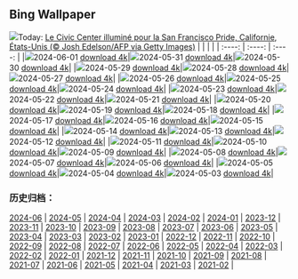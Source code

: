 ## Bing Wallpaper
![](https://global.bing.com/th?id=OHR.PrideMonthSF_FR-FR1847983334_UHD.jpg&w=1000)Today: [Le Civic Center illuminé pour la San Francisco Pride, Californie, États-Unis (© Josh Edelson/AFP via Getty Images)](https://global.bing.com/th?id=OHR.PrideMonthSF_FR-FR1847983334_UHD.jpg)
|      |      |      |
| :----: | :----: | :----: |
|![](https://global.bing.com/th?id=OHR.PrideMonthSF_FR-FR1847983334_UHD.jpg&pid=hp&w=384&h=216&rs=1&c=4)2024-06-01 [download 4k](https://global.bing.com/th?id=OHR.PrideMonthSF_FR-FR1847983334_UHD.jpg)|![](https://global.bing.com/th?id=OHR.YorkshireDalesNP_FR-FR1030266814_UHD.jpg&pid=hp&w=384&h=216&rs=1&c=4)2024-05-31 [download 4k](https://global.bing.com/th?id=OHR.YorkshireDalesNP_FR-FR1030266814_UHD.jpg)|![](https://global.bing.com/th?id=OHR.Everglades90th_FR-FR1353947188_UHD.jpg&pid=hp&w=384&h=216&rs=1&c=4)2024-05-30 [download 4k](https://global.bing.com/th?id=OHR.Everglades90th_FR-FR1353947188_UHD.jpg)|
|![](https://global.bing.com/th?id=OHR.MullOtter_FR-FR1221177605_UHD.jpg&pid=hp&w=384&h=216&rs=1&c=4)2024-05-29 [download 4k](https://global.bing.com/th?id=OHR.MullOtter_FR-FR1221177605_UHD.jpg)|![](https://global.bing.com/th?id=OHR.MeteoraMonastery_FR-FR1071148697_UHD.jpg&pid=hp&w=384&h=216&rs=1&c=4)2024-05-28 [download 4k](https://global.bing.com/th?id=OHR.MeteoraMonastery_FR-FR1071148697_UHD.jpg)|![](https://global.bing.com/th?id=OHR.Guiana_FR-FR0757423981_UHD.jpg&pid=hp&w=384&h=216&rs=1&c=4)2024-05-27 [download 4k](https://global.bing.com/th?id=OHR.Guiana_FR-FR0757423981_UHD.jpg)|
|![](https://global.bing.com/th?id=OHR.MonacoGP_FR-FR9314919538_UHD.jpg&pid=hp&w=384&h=216&rs=1&c=4)2024-05-26 [download 4k](https://global.bing.com/th?id=OHR.MonacoGP_FR-FR9314919538_UHD.jpg)|![](https://global.bing.com/th?id=OHR.MoroccoBenhaddou_FR-FR8548629295_UHD.jpg&pid=hp&w=384&h=216&rs=1&c=4)2024-05-25 [download 4k](https://global.bing.com/th?id=OHR.MoroccoBenhaddou_FR-FR8548629295_UHD.jpg)|![](https://global.bing.com/th?id=OHR.OrdesaNationalPark_FR-FR8382940670_UHD.jpg&pid=hp&w=384&h=216&rs=1&c=4)2024-05-24 [download 4k](https://global.bing.com/th?id=OHR.OrdesaNationalPark_FR-FR8382940670_UHD.jpg)|
|![](https://global.bing.com/th?id=OHR.IndianStarTortoise_FR-FR8197500473_UHD.jpg&pid=hp&w=384&h=216&rs=1&c=4)2024-05-23 [download 4k](https://global.bing.com/th?id=OHR.IndianStarTortoise_FR-FR8197500473_UHD.jpg)|![](https://global.bing.com/th?id=OHR.SnowGumTasmania_FR-FR8041530043_UHD.jpg&pid=hp&w=384&h=216&rs=1&c=4)2024-05-22 [download 4k](https://global.bing.com/th?id=OHR.SnowGumTasmania_FR-FR8041530043_UHD.jpg)|![](https://global.bing.com/th?id=OHR.MalaysiaTea_FR-FR7897047895_UHD.jpg&pid=hp&w=384&h=216&rs=1&c=4)2024-05-21 [download 4k](https://global.bing.com/th?id=OHR.MalaysiaTea_FR-FR7897047895_UHD.jpg)|
|![](https://global.bing.com/th?id=OHR.HoneycombBee_FR-FR7652566648_UHD.jpg&pid=hp&w=384&h=216&rs=1&c=4)2024-05-20 [download 4k](https://global.bing.com/th?id=OHR.HoneycombBee_FR-FR7652566648_UHD.jpg)|![](https://global.bing.com/th?id=OHR.VernazzaItaly_FR-FR7493796283_UHD.jpg&pid=hp&w=384&h=216&rs=1&c=4)2024-05-19 [download 4k](https://global.bing.com/th?id=OHR.VernazzaItaly_FR-FR7493796283_UHD.jpg)|![](https://global.bing.com/th?id=OHR.MuseumWhale_FR-FR7280247552_UHD.jpg&pid=hp&w=384&h=216&rs=1&c=4)2024-05-18 [download 4k](https://global.bing.com/th?id=OHR.MuseumWhale_FR-FR7280247552_UHD.jpg)|
|![](https://global.bing.com/th?id=OHR.TarangireElephants_FR-FR7017565181_UHD.jpg&pid=hp&w=384&h=216&rs=1&c=4)2024-05-17 [download 4k](https://global.bing.com/th?id=OHR.TarangireElephants_FR-FR7017565181_UHD.jpg)|![](https://global.bing.com/th?id=OHR.DayOfLight_FR-FR2802585315_UHD.jpg&pid=hp&w=384&h=216&rs=1&c=4)2024-05-16 [download 4k](https://global.bing.com/th?id=OHR.DayOfLight_FR-FR2802585315_UHD.jpg)|![](https://global.bing.com/th?id=OHR.BlueCityIndia_FR-FR2415111297_UHD.jpg&pid=hp&w=384&h=216&rs=1&c=4)2024-05-15 [download 4k](https://global.bing.com/th?id=OHR.BlueCityIndia_FR-FR2415111297_UHD.jpg)|
|![](https://global.bing.com/th?id=OHR.CarlsbadNP_FR-FR1644664306_UHD.jpg&pid=hp&w=384&h=216&rs=1&c=4)2024-05-14 [download 4k](https://global.bing.com/th?id=OHR.CarlsbadNP_FR-FR1644664306_UHD.jpg)|![](https://global.bing.com/th?id=OHR.NamibiaCanyon_FR-FR1473160217_UHD.jpg&pid=hp&w=384&h=216&rs=1&c=4)2024-05-13 [download 4k](https://global.bing.com/th?id=OHR.NamibiaCanyon_FR-FR1473160217_UHD.jpg)|![](https://global.bing.com/th?id=OHR.CamargueFlamingos_FR-FR0995673980_UHD.jpg&pid=hp&w=384&h=216&rs=1&c=4)2024-05-12 [download 4k](https://global.bing.com/th?id=OHR.CamargueFlamingos_FR-FR0995673980_UHD.jpg)|
|![](https://global.bing.com/th?id=OHR.TexasIndigoBunting_FR-FR9846433348_UHD.jpg&pid=hp&w=384&h=216&rs=1&c=4)2024-05-11 [download 4k](https://global.bing.com/th?id=OHR.TexasIndigoBunting_FR-FR9846433348_UHD.jpg)|![](https://global.bing.com/th?id=OHR.MisoolRajaAmpat_FR-FR9641192055_UHD.jpg&pid=hp&w=384&h=216&rs=1&c=4)2024-05-10 [download 4k](https://global.bing.com/th?id=OHR.MisoolRajaAmpat_FR-FR9641192055_UHD.jpg)|![](https://global.bing.com/th?id=OHR.EmirganPark_FR-FR7936573020_UHD.jpg&pid=hp&w=384&h=216&rs=1&c=4)2024-05-09 [download 4k](https://global.bing.com/th?id=OHR.EmirganPark_FR-FR7936573020_UHD.jpg)|
|![](https://global.bing.com/th?id=OHR.PortMarseille_FR-FR7677158916_UHD.jpg&pid=hp&w=384&h=216&rs=1&c=4)2024-05-08 [download 4k](https://global.bing.com/th?id=OHR.PortMarseille_FR-FR7677158916_UHD.jpg)|![](https://global.bing.com/th?id=OHR.LittleDuckling_FR-FR7460969875_UHD.jpg&pid=hp&w=384&h=216&rs=1&c=4)2024-05-07 [download 4k](https://global.bing.com/th?id=OHR.LittleDuckling_FR-FR7460969875_UHD.jpg)|![](https://global.bing.com/th?id=OHR.TheRoachesPeakDistrict_FR-FR7206874137_UHD.jpg&pid=hp&w=384&h=216&rs=1&c=4)2024-05-06 [download 4k](https://global.bing.com/th?id=OHR.TheRoachesPeakDistrict_FR-FR7206874137_UHD.jpg)|
|![](https://global.bing.com/th?id=OHR.SanMiguelAllende_FR-FR6896201862_UHD.jpg&pid=hp&w=384&h=216&rs=1&c=4)2024-05-05 [download 4k](https://global.bing.com/th?id=OHR.SanMiguelAllende_FR-FR6896201862_UHD.jpg)|![](https://global.bing.com/th?id=OHR.JediMonastery_FR-FR5584493492_UHD.jpg&pid=hp&w=384&h=216&rs=1&c=4)2024-05-04 [download 4k](https://global.bing.com/th?id=OHR.JediMonastery_FR-FR5584493492_UHD.jpg)|![](https://global.bing.com/th?id=OHR.SonoranSpring_FR-FR5225084633_UHD.jpg&pid=hp&w=384&h=216&rs=1&c=4)2024-05-03 [download 4k](https://global.bing.com/th?id=OHR.SonoranSpring_FR-FR5225084633_UHD.jpg)|

### 历史归档：
[2024-06](https://github.com/niumoo/bing-wallpaper/tree/main/picture/2024-06/) | [2024-05](https://github.com/niumoo/bing-wallpaper/tree/main/picture/2024-05/) | [2024-04](https://github.com/niumoo/bing-wallpaper/tree/main/picture/2024-04/) | [2024-03](https://github.com/niumoo/bing-wallpaper/tree/main/picture/2024-03/) | [2024-02](https://github.com/niumoo/bing-wallpaper/tree/main/picture/2024-02/) | [2024-01](https://github.com/niumoo/bing-wallpaper/tree/main/picture/2024-01/) | [2023-12](https://github.com/niumoo/bing-wallpaper/tree/main/picture/2023-12/) | [2023-11](https://github.com/niumoo/bing-wallpaper/tree/main/picture/2023-11/) | 
[2023-10](https://github.com/niumoo/bing-wallpaper/tree/main/picture/2023-10/) | [2023-09](https://github.com/niumoo/bing-wallpaper/tree/main/picture/2023-09/) | [2023-08](https://github.com/niumoo/bing-wallpaper/tree/main/picture/2023-08/) | [2023-07](https://github.com/niumoo/bing-wallpaper/tree/main/picture/2023-07/) | [2023-06](https://github.com/niumoo/bing-wallpaper/tree/main/picture/2023-06/) | [2023-05](https://github.com/niumoo/bing-wallpaper/tree/main/picture/2023-05/) | [2023-04](https://github.com/niumoo/bing-wallpaper/tree/main/picture/2023-04/) | [2023-03](https://github.com/niumoo/bing-wallpaper/tree/main/picture/2023-03/) | 
[2023-02](https://github.com/niumoo/bing-wallpaper/tree/main/picture/2023-02/) | [2023-01](https://github.com/niumoo/bing-wallpaper/tree/main/picture/2023-01/) | [2022-12](https://github.com/niumoo/bing-wallpaper/tree/main/picture/2022-12/) | [2022-11](https://github.com/niumoo/bing-wallpaper/tree/main/picture/2022-11/) | [2022-10](https://github.com/niumoo/bing-wallpaper/tree/main/picture/2022-10/) | [2022-09](https://github.com/niumoo/bing-wallpaper/tree/main/picture/2022-09/) | [2022-08](https://github.com/niumoo/bing-wallpaper/tree/main/picture/2022-08/) | [2022-07](https://github.com/niumoo/bing-wallpaper/tree/main/picture/2022-07/) | 
[2022-06](https://github.com/niumoo/bing-wallpaper/tree/main/picture/2022-06/) | [2022-05](https://github.com/niumoo/bing-wallpaper/tree/main/picture/2022-05/) | [2022-04](https://github.com/niumoo/bing-wallpaper/tree/main/picture/2022-04/) | [2022-03](https://github.com/niumoo/bing-wallpaper/tree/main/picture/2022-03/) | [2022-02](https://github.com/niumoo/bing-wallpaper/tree/main/picture/2022-02/) | [2022-01](https://github.com/niumoo/bing-wallpaper/tree/main/picture/2022-01/) | [2021-12](https://github.com/niumoo/bing-wallpaper/tree/main/picture/2021-12/) | [2021-11](https://github.com/niumoo/bing-wallpaper/tree/main/picture/2021-11/) | 
[2021-10](https://github.com/niumoo/bing-wallpaper/tree/main/picture/2021-10/) | [2021-09](https://github.com/niumoo/bing-wallpaper/tree/main/picture/2021-09/) | [2021-08](https://github.com/niumoo/bing-wallpaper/tree/main/picture/2021-08/) | [2021-07](https://github.com/niumoo/bing-wallpaper/tree/main/picture/2021-07/) | [2021-06](https://github.com/niumoo/bing-wallpaper/tree/main/picture/2021-06/) | [2021-05](https://github.com/niumoo/bing-wallpaper/tree/main/picture/2021-05/) | [2021-04](https://github.com/niumoo/bing-wallpaper/tree/main/picture/2021-04/) | [2021-03](https://github.com/niumoo/bing-wallpaper/tree/main/picture/2021-03/) | 
[2021-02](https://github.com/niumoo/bing-wallpaper/tree/main/picture/2021-02/) | 